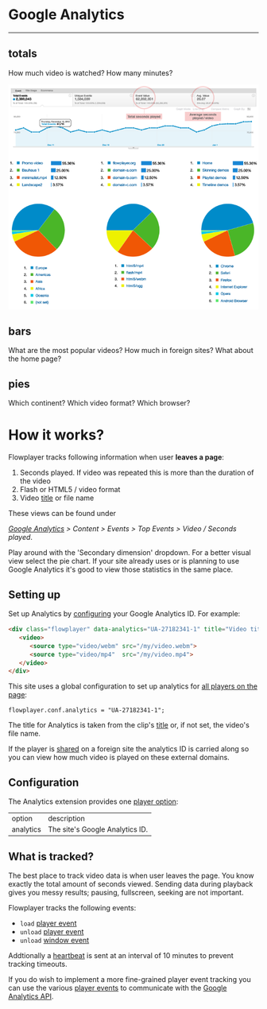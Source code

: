 # Google Analytics

* * *

## totals
How much video is watched? How many minutes?

![alt-текст](../img/analytics.png)

## bars
What are the most popular videos? How much in foreign sites? What about the home page?

## pies

Which continent? Which video format? Which browser?

# How it works?

Flowplayer tracks following information when user **leaves a page**:

1.  Seconds played. If video was repeated this is more than the duration of the video
2.  Flash or HTML5 / video format
3.  Video [title](/docs/setup.html#clip-options) or file name

These views can be found under

_[Google Analytics](http://google.com/analytics) > Content > Events > Top Events > Video / Seconds played_.

Play around with the 'Secondary dimension' dropdown. For a better visual view select the pie chart. If your site already uses or is planning to use Google Analytics it's good to view those statistics in the same place.

## Setting up

Set up Analytics by [configuring](setup.html#configuration) your Google Analytics ID. For example:

```html
<div class="flowplayer" data-analytics="UA-27182341-1" title="Video title">
   <video>
      <source type="video/webm" src="/my/video.webm">
      <source type="video/mp4"  src="/my/video.mp4">
   </video>
</div>
```

This site uses a global configuration to set up analytics for [all players on the page](setup.html#global-configuration):

```
flowplayer.conf.analytics = "UA-27182341-1";
```

The title for Analytics is taken from the clip's [title](/docs/setup.html#clip-options) or, if not set, the video's file name.

If the player is [shared](sharing.html) on a foreign site the analytics ID is carried along so you can view how much video is played on these external domains.

## Configuration

The Analytics extension provides one [player option](setup.html#extension-and-plugin-options):

<table class="listing list" id="player_conf">

<tbody>

<tr class="r1">

<td class="c1">option</td>

<td class="c2">description</td>

</tr>

<tr class="r2">

<td class="c1">analytics</td>

<td class="c2">The site's Google Analytics ID.</td>

</tr>

</tbody>

</table>

## What is tracked?

The best place to track video data is when user leaves the page. You know exactly the total amount of seconds viewed. Sending data during playback gives you messy results; pausing, fullscreen, seeking are not important.

Flowplayer tracks the following events:

*   `load` [player event](/docs/api.html#events)
*   `unload` [player event](/docs/api.html#events)
*   `unload` [window event](https://developer.mozilla.org/en-US/docs/Web/API/WindowEventHandlers/onunload)

Addtionally a [heartbeat](https://developers.google.com/analytics/devguides/collection/gajs/eventTrackerGuide#non-interaction) is sent at an interval of 10 minutes to prevent tracking timeouts.

If you do wish to implement a more fine-grained player event tracking you can use the various [player events](/docs/api.html#events) to communicate with the [Google Analytics API](https://developers.google.com/analytics/devguides/collection/gajs/eventTrackerGuide).